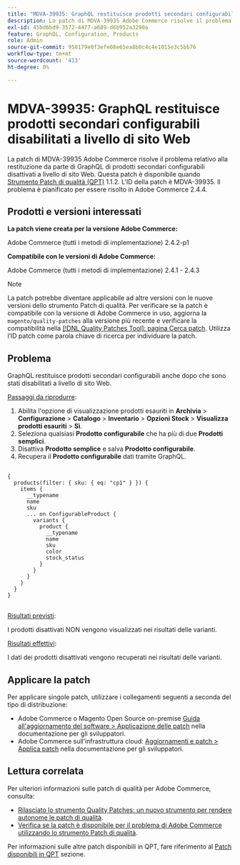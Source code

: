 ```yaml
---
title: "MDVA-39935: GraphQL restituisce prodotti secondari configurabili disabilitati a livello di sito Web"
description: La patch di MDVA-39935 Adobe Commerce risolve il problema relativo alla restituzione da parte di GraphQL di prodotti secondari configurabili disattivati a livello di sito Web. Questa patch è disponibile quando è installato [Quality Patches Tool (QPT)](https://devdocs.magento.com/guides/v2.4/comp-mgr/patching.html#mqp) 1.1.2. L'ID della patch è MDVA-39935. Il problema è pianificato per essere risolto in Adobe Commerce 2.4.4.
exl-id: 45bd6bd9-3572-4477-a689-d6b952a3290a
feature: GraphQL, Configuration, Products
role: Admin
source-git-commit: 958179e0f3efe08e65ea8b0c4c4e1015e3c5bb76
workflow-type: tm+mt
source-wordcount: '413'
ht-degree: 0%

---
```


# MDVA-39935: GraphQL restituisce prodotti secondari configurabili disabilitati a livello di sito Web

La patch di MDVA-39935 Adobe Commerce risolve il problema relativo alla restituzione da parte di GraphQL di prodotti secondari configurabili disattivati a livello di sito Web. Questa patch è disponibile quando [Strumento Patch di qualità (QPT)](https://devdocs.magento.com/guides/v2.4/comp-mgr/patching.html#mqp) 1.1.2. L&#39;ID della patch è MDVA-39935. Il problema è pianificato per essere risolto in Adobe Commerce 2.4.4.

## Prodotti e versioni interessati

**La patch viene creata per la versione Adobe Commerce:**

Adobe Commerce (tutti i metodi di implementazione) 2.4.2-p1

**Compatibile con le versioni di Adobe Commerce:**

Adobe Commerce (tutti i metodi di implementazione) 2.4.1 - 2.4.3

>[!NOTE]
>
>La patch potrebbe diventare applicabile ad altre versioni con le nuove versioni dello strumento Patch di qualità. Per verificare se la patch è compatibile con la versione di Adobe Commerce in uso, aggiorna la `magento/quality-patches` alla versione più recente e verificare la compatibilità nella [[!DNL Quality Patches Tool]: pagina Cerca patch](https://devdocs.magento.com/quality-patches/tool.html#patch-grid). Utilizza l’ID patch come parola chiave di ricerca per individuare la patch.

## Problema

GraphQL restituisce prodotti secondari configurabili anche dopo che sono stati disabilitati a livello di sito Web.

<u>Passaggi da riprodurre</u>:

1. Abilita l&#39;opzione di visualizzazione prodotti esauriti in **Archivia** > **Configurazione** > **Catalogo** > **Inventario** > **Opzioni Stock** > **Visualizza prodotti esauriti** > **Sì**.
1. Seleziona qualsiasi **Prodotto configurabile** che ha più di due **Prodotti semplici**.
1. Disattiva **Prodotto semplice** e salva **Prodotto configurabile**.
1. Recupera il **Prodotto configurabile** dati tramite GraphQL.

<pre>
  <code class="language-graphql">
{
  products(filter: { sku: { eq: "cp1" } }) {
    items {
      __typename
      name
      sku
      ... on ConfigurableProduct {
        variants {
          product {
            __typename
            name
            sku
            color
            stock_status
          }
        }
      }
    }
  }
}
</code>
</pre>

<u>Risultati previsti</u>:

I prodotti disattivati NON vengono visualizzati nei risultati delle varianti.

<u>Risultati effettivi</u>:

I dati dei prodotti disattivati vengono recuperati nei risultati delle varianti.

## Applicare la patch

Per applicare singole patch, utilizzare i collegamenti seguenti a seconda del tipo di distribuzione:

* Adobe Commerce o Magento Open Source on-premise [Guida all&#39;aggiornamento del software > Applicazione delle patch](https://devdocs.magento.com/guides/v2.4/comp-mgr/patching/mqp.html) nella documentazione per gli sviluppatori.
* Adobe Commerce sull’infrastruttura cloud: [Aggiornamenti e patch > Applica patch](https://devdocs.magento.com/cloud/project/project-patch.html) nella documentazione per gli sviluppatori.

## Lettura correlata

Per ulteriori informazioni sulle patch di qualità per Adobe Commerce, consulta:

* [Rilasciato lo strumento Quality Patches: un nuovo strumento per rendere autonome le patch di qualità](/help/announcements/adobe-commerce-announcements/magento-quality-patches-released-new-tool-to-self-serve-quality-patches.md).
* [Verifica se la patch è disponibile per il problema di Adobe Commerce utilizzando lo strumento Patch di qualità](/help/support-tools/patches-available-in-qpt-tool/check-patch-for-magento-issue-with-magento-quality-patches.md).

Per informazioni sulle altre patch disponibili in QPT, fare riferimento al [Patch disponibili in QPT](https://support.magento.com/hc/en-us/sections/360010506631-Patches-available-in-QPT-tool-) sezione.
